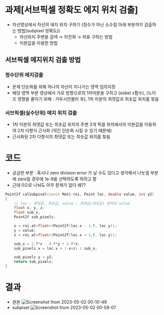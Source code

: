 # 과제[서브픽셀 정확도 에지 위치 검출]

- 차선영상에서 차선의 에지 위치 구하기 (정수가 아닌 소수점 아래 부분까지 검출하는 방법(subpixel 정확도))
    - 차선위치 주변을 검색 → 이진화 → 좌표 구하는 방법 
    - 미분값을 이용한 방법

## 서브픽셀 에지위치 검출 방법

### 정수단위 에지검출

- 문제 단순화를 위해 하나의 차선이 지나가는 영역 임의지정
- 해당 영역 부분 영상에서 가로 방향으로의 1차미분을 구하고 (sobel x함수), (노이즈 영향을 줄이기 위해 : 가우시안블러 후), 1차 미분의 최댓값과 최솟값 위치를 찾음
        

### 서브픽셀(실수단위) 에지 위치 검출

- 1차 미분의 최댓값 또는 최솟값 위치의 주변 3개 픽셀 위치에서의 미분값을 이용하여 2차 다항식 근사화 (약간 단순화 시킬 수 있기 때문에)
- 근사화된 2차 다항식의 최댓값 또는 최솟값 위치를 찾음


# 코드
- 궁금한 부분 : 혹시나 zero division error 가 날 수도 있다고 생각해서 나눗셈 부분에 zero일 경우에 1e-9을 선택하도록 하려고 함
- 근데 0으로 나눠도 아무 문제가 없다 왜??
```cpp
Point2f calSubpixel(const Mat& roi, Point loc, double value, int y2)
{
    // loc : 최댓값, 최솟값, value : 최댓값(최솟값) 위치의 value
    float x, y, z;
    float sub_x;
    Point2f sub_pixels;

    x = roi.at<float>(Point2f(loc.x - 1.f, loc.y));
    y = value;
    z = roi.at<float>(Point2f(loc.x + 1.f, loc.y));

    sub_x = 2.f*x - 4.f*y + 2.f*z;
    sub_pixels.x = loc.x + (-x+z) / sub_x;

    sub_pixels.y = y2;
    return sub_pixels;
}
```

# 결과
- 원본
![Screenshot from 2023-05-02 00-10-49](https://user-images.githubusercontent.com/125112464/235474439-1e3a108a-039b-4010-9397-2bd761232611.png)
- subpixel
![Screenshot from 2023-05-02 00-58-07](https://user-images.githubusercontent.com/125112464/235483617-c1a85b82-aa2f-48dd-9302-e703171062da.png)



